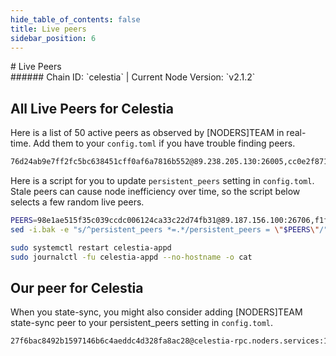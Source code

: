 ```yaml
---
hide_table_of_contents: false
title: Live peers
sidebar_position: 6
---
```


<div class="h1-with-icon icon-celestia">
# Live Peers
</div>
###### Chain ID: `celestia` | Current Node Version: `v2.1.2`

## All Live Peers for Celestia
Here is a list of 50 active peers as observed by [NODERS]TEAM in real-time. Add them to your `config.toml` if you have trouble finding peers.

```bash
76d24ab9e7ff2fc5bc638451cff0af6a7816b552@89.238.205.130:26005,cc0e2f8716f2e9feea6d2f2f85ac3f66835ac00d@168.119.91.33:26656,4fd28c0bd766193683cf9801441105d8878dd82c@135.181.210.171:11026,91cb59d45be9de5b91941578ed33a8fee46b5275@164.152.162.119:26656,f369b77611b9874bb13b11bc80e3784461c6a577@185.252.220.88:26656,bcd9c1257d2f6f7c539a14dab2cfa92c44de2f11@23.227.221.97:26656,98e1ae515f35c039ccdc006124ca33c22d74fb31@89.187.156.100:26706,3ceaccb5f88544d371403b4f10da4a1accd49a0f@164.152.161.14:26656,78d01658029f269490e1c4e6b438fa9d5b5dbf7e@159.223.23.73:31480,785c4b47f93ed5b097ab12f4e408951afc363ead@82.223.0.229:26656,865d9d2db31a47f9276b92a5f0d5f0f5904e9ed7@65.21.10.181:11656,63c69a6a055a1cff3e429ac7f6370e507b65d8d2@65.108.231.237:11656,0c380953bd93a8a2d999c89d26152386429cfdb0@185.165.170.35:26656,9a179402b03fa08f4b635439a0cd857184c87979@65.21.69.230:26656,181ffa1d33cef4e26b672defafb1cda1b43de6d4@95.214.53.227:27206,349711203d6e3cd885aa15974206898c215d6396@45.32.106.39:26656,7041a7c36b22ed16200c2fadccc9f8214f3eb986@135.181.220.61:11656,fd781f1ad117c251b33e8651414d968ba45bbc1e@13.215.20.124:26656,b833d0cac06e9831550f3273de21792cec23211d@195.224.80.26:26656,1391a5399cc03f424f968f5c1ef0125b34db1c6a@8.245.22.68:15656,0f95235d1493c4f96065b05371e419f05b712b4f@52.77.250.85:26656,2d590ee9e90d6d8e0692a37e734705736ea03ceb@89.168.95.68:26656,9b2f9828b90109697472c71ef3f8c24b1a3d44c4@35.192.84.191:26656,9b1d22c3a78487d1a664a4b6a331fce527d14fb4@78.46.65.144:27656,6f2e90e50efbdfda78ba0ab121c849500532fe3c@3.121.237.95:26656,01f1bdc570b9cd392de94f3b0c8cc8a8cdf49440@49.12.170.121:30062,f1f7c34c58e35bff94b07df4080ca5d5b6ec98ee@51.81.49.176:11656,1f93b7a58025ab3349d764d7c8829730297c1a04@138.201.122.61:46656,6c41c4e37467272507e77fd74fd2e9e32e094d84@57.128.192.189:30001,711cdf89f5d709587c0b4beb9b67b5979948aac6@139.84.238.188:11656,7a3c16ed315df948adf0980d0d442561a582d064@74.208.94.42:26656,d2873a30a4e040767cfeebe89e7d11cf597c17f4@64.130.57.67:26656,627b8b5d2f25add642f1e11c5b2320d0bd741dbe@116.202.237.217:26656,c04516cd6cb0e8980dd95a8ea4d6d4aabfd4d984@65.109.19.189:11656,0295fa7ab87f8c283ade514a0ce9bb805b2332eb@54.39.48.79:26656,c8bc81261561632bedf2ca38c7e8509c5f460ffc@89.109.112.42:36656,6f7ac7b93950aa548d2eeac482d4262659cacd24@176.9.124.52:11656,9720064ae57d59c0f4a50db963e4b068f0f29594@136.243.21.50:29656,4475089498100e4bef997d30e08e634526321e0b@18.118.9.71:31330,de0e7c1fc02158a14f6d7dfc40604917ef88b4ea@135.148.169.198:11656,89dd719623846f4ff4f04d6537bec944bb7b551f@13.228.121.186:26656,1217edc58de2e2838d3af19af9a506ffee2cff68@34.88.62.237:26656,396673f9d0559a2ec8b44016ef591dee96831989@148.251.13.186:11656,763d6c9698c67179e5758effce7c8d59a38ac54e@161.97.135.220:47656,e8e212f82dec998f4c5a5f8a828a1ab3bf30de39@169.155.171.105:26656,ced6002789338b035abc266e60b6f37e3cf1be15@88.99.68.22:6656,45c8627df8b9767365cf6a52ab6ad46c933df0ee@64.31.14.2:26656,4b94895ad05f99a1860f23c039842da67d042280@5.9.121.239:20056,f73a511609d71b48a3b888a47849338ca68843af@148.113.165.128:43656,a8ddad6896dddccc42534f24afc6d14bbf278f33@65.109.18.169:11656
```

Here is a script for you to update `persistent_peers` setting in `config.toml`. Stale peers can cause node inefficiency over time, so the script below selects a few random live peers.

```bash
PEERS=98e1ae515f35c039ccdc006124ca33c22d74fb31@89.187.156.100:26706,f1f7c34c58e35bff94b07df4080ca5d5b6ec98ee@51.81.49.176:11656,b833d0cac06e9831550f3273de21792cec23211d@195.224.80.26:26656,9a179402b03fa08f4b635439a0cd857184c87979@65.21.69.230:26656,c04516cd6cb0e8980dd95a8ea4d6d4aabfd4d984@65.109.19.189:11656
sed -i.bak -e "s/^persistent_peers *=.*/persistent_peers = \"$PEERS\"/" ~/.celestia-app/config/config.toml

sudo systemctl restart celestia-appd
sudo journalctl -fu celestia-appd --no-hostname -o cat
```

## Our peer for Celestia
When you state-sync, you might also consider adding [NODERS]TEAM state-sync peer to your persistent_peers setting in `config.toml`.

```bash
27f6bac8492b1597146b6c4aeddc4d328fa8ac28@celestia-rpc.noders.services:11656
```
